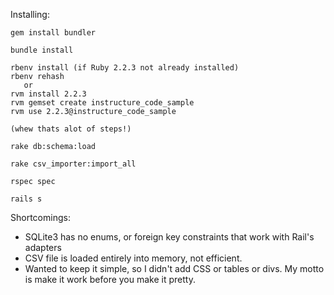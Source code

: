 Installing:

    gem install bundler
    
    bundle install

    rbenv install (if Ruby 2.2.3 not already installed) 
    rbenv rehash
       or
    rvm install 2.2.3
    rvm gemset create instructure_code_sample
    rvm use 2.2.3@instructure_code_sample
    
    (whew thats alot of steps!)
    
    rake db:schema:load
    
    rake csv_importer:import_all
    
    rspec spec
    
    rails s

Shortcomings:

- SQLite3 has no enums, or foreign key constraints that work with Rail's adapters
- CSV file is loaded entirely into memory, not efficient.
- Wanted to keep it simple, so I didn't add CSS or tables or divs. My motto is make it work before you make it pretty.

